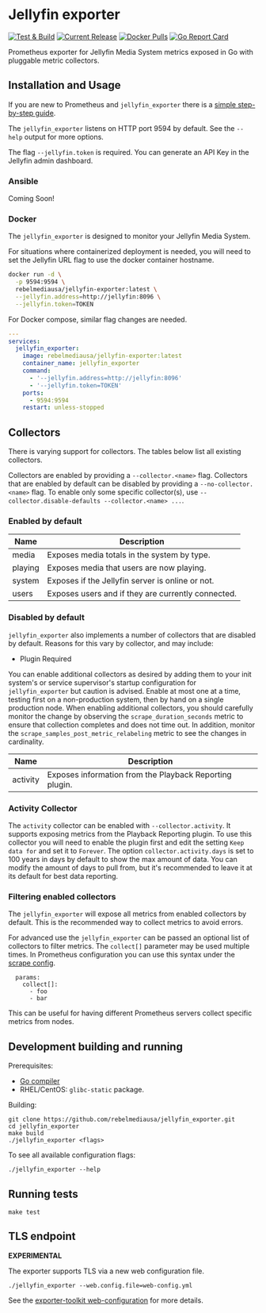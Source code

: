 # Jellyfin exporter

[![Test & Build](https://github.com/rebelmediausa/jellyfin_exporter/actions/workflows/test.yml/badge.svg?branch=master)](https://github.com/rebelmediausa/jellyfin_exporter/actions/workflows/test.yml)
[![Current Release](https://img.shields.io/github/v/release/rebelmediausa/jellyfin_exporter)](https://github.com/rebelmediausa/jellyfin_exporter/releases/latest)
[![Docker Pulls](https://img.shields.io/docker/pulls/rebelmediausa/jellyfin-exporter)](https://hub.docker.com/r/rebelmediausa/jellyfin-exporter)
[![Go Report Card](https://goreportcard.com/badge/github.com/rebelmediausa/jellyfin_exporter)](https://goreportcard.com/report/github.com/rebelmediausa/jellyfin_exporter)

Prometheus exporter for Jellyfin Media System metrics exposed
in Go with pluggable metric collectors.


## Installation and Usage

If you are new to Prometheus and `jellyfin_exporter` there is
a [simple step-by-step guide](https://docs.rebelmedia.io/guides/jellyfin/exporter).

The `jellyfin_exporter` listens on HTTP port 9594 by default.
See the `--help` output for more options.

The flag `--jellyfin.token` is required. You can generate an API
Key in the Jellyfin admin dashboard. 

### Ansible

Coming Soon!


### Docker

The `jellyfin_exporter` is designed to monitor your Jellyfin Media System.

For situations where containerized deployment is needed, you will
need to set the Jellyfin URL flag to use the docker container hostname.

```bash
docker run -d \
  -p 9594:9594 \
  rebelmediausa/jellyfin-exporter:latest \
  --jellyfin.address=http://jellyfin:8096 \
  --jellyfin.token=TOKEN
```

For Docker compose, similar flag changes are needed.

```yaml
---
services:
  jellyfin_exporter:
    image: rebelmediausa/jellyfin-exporter:latest
    container_name: jellyfin_exporter
    command:
      - '--jellyfin.address=http://jellyfin:8096'
      - '--jellyfin.token=TOKEN'
    ports:
      - 9594:9594
    restart: unless-stopped
```


## Collectors

There is varying support for collectors.
The tables below list all existing collectors.

Collectors are enabled by providing a `--collector.<name>` flag.
Collectors that are enabled by default can be disabled
by providing a `--no-collector.<name>` flag.
To enable only some specific collector(s),
use `--collector.disable-defaults --collector.<name> ...`.


### Enabled by default

| Name    | Description                                        |
|---------|----------------------------------------------------|
| media   | Exposes media totals in the system by type.        |
| playing | Exposes media that users are now playing.          |
| system  | Exposes if the Jellyfin server is online or not.   |
| users   | Exposes users and if they are currently connected. |


### Disabled by default

`jellyfin_exporter` also implements a number of collectors that
are disabled by default.  Reasons for this vary by collector,
and may include:
* Plugin Required

You can enable additional collectors as desired by adding them
to your init system's or service supervisor's startup configuration
for `jellyfin_exporter` but caution is advised. Enable at most one
at a time, testing first on a non-production system, then by hand
on a single production node. When enabling additional collectors,
you should carefully monitor the change by observing the
`scrape_duration_seconds` metric to ensure that collection completes
and does not time out. In addition, monitor the
`scrape_samples_post_metric_relabeling` metric to see the changes
in cardinality.

| Name     | Description                                             |
|----------|---------------------------------------------------------|
| activity | Exposes information from the Playback Reporting plugin. |

### Activity Collector

The `activity` collector can be enabled with `--collector.activity`.
It supports exposing metrics from the Playback Reporting plugin.
To use this collector you will need to enable the plugin first and
edit the setting `Keep data for` and set it to `Forever`. The option
`collector.activity.days` is set to 100 years in days by default to
show the max amount of data. You can modify the amount of days to pull
from, but it's recommended to leave it at its default for best data reporting.

### Filtering enabled collectors

The `jellyfin_exporter` will expose all metrics from enabled collectors
by default. This is the recommended way to collect metrics to avoid errors.

For advanced use the `jellyfin_exporter` can be passed an optional list
of collectors to filter metrics. The `collect[]` parameter may be used
multiple times. In Prometheus configuration you can use this syntax under
the [scrape config](https://prometheus.io/docs/prometheus/latest/configuration/configuration/#<scrape_config>).

```
  params:
    collect[]:
      - foo
      - bar
```

This can be useful for having different Prometheus servers collect
specific metrics from nodes.


## Development building and running

Prerequisites:

* [Go compiler](https://golang.org/dl/)
* RHEL/CentOS: `glibc-static` package.

Building:

    git clone https://github.com/rebelmediausa/jellyfin_exporter.git
    cd jellyfin_exporter
    make build
    ./jellyfin_exporter <flags>

To see all available configuration flags:

    ./jellyfin_exporter --help


## Running tests

    make test


## TLS endpoint

**EXPERIMENTAL**

The exporter supports TLS via a new web configuration file.

```console
./jellyfin_exporter --web.config.file=web-config.yml
```

See the [exporter-toolkit web-configuration](https://github.com/prometheus/exporter-toolkit/blob/master/docs/web-configuration.md) for more details.
